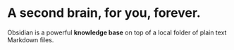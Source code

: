 # A second brain, for you, forever.
Obsidian is a powerful **knowledge base** on top of a local folder of plain text Markdown files.